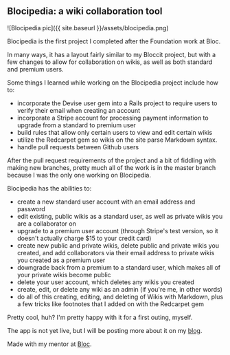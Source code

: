 ## Blocipedia: a wiki collaboration tool

  ![Blocipedia pic]({{ site.baseurl }}/assets/blocipedia.png)
  
  Blocipedia is the first project I completed after the Foundation work at Bloc.
  
  In many ways, it has a layout fairly similar to my Bloccit project, but with a few changes to allow for collaboration on wikis, as well as both standard and premium users.
  
  Some things I learned while working on the Blocipedia project include how to:
  
  * incorporate the Devise user gem into a Rails project to require users to verify their email when creating an account
  * incorporate a Stripe account for processing payment information to upgrade from a standard to premium user
  * build rules that allow only certain users to view and edit certain wikis
  * utilize the Redcarpet gem so wikis on the site parse Markdown syntax.
  * handle pull requests between Github users
  

  After the pull request requirements of the project and a bit of fiddling with making new branches, pretty much all of the work is in the master branch because I was the only one working on Blocipedia.
  
  Blocipedia has the abilities to:
  
  * create a new standard user account with an email address and password
  * edit existing, public wikis as a standard user, as well as private wikis you are a collaborator on
  * upgrade to a premium user account (through Stripe's test version, so it doesn't actually charge $15 to your credit card)
  * create new public and private wikis, delete public and private wikis you created, and add collaborators via their email address to private wikis you created as a premium user
  * downgrade back from a premium to a standard user, which makes all of your private wikis become public
  * delete your user account, which deletes any wikis you created
  * create, edit, or delete any wiki as an admin (if you're me, in other words)
  * do all of this creating, editing, and deleting of Wikis with Markdown, plus a few tricks like footnotes that I added on with the Redcarpet gem
   

  Pretty cool, huh? I'm pretty happy with it for a first outing, myself.
  
  The app is not yet live, but I will be posting more about it on my [blog](http://danrice.me).
  
  Made with my mentor at [Bloc](http://bloc.io).